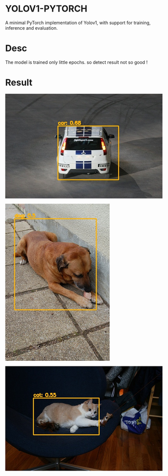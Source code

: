 # YOLOV1-PYTORCH
  A minimal PyTorch implementation of Yolov1, with support for training, inference and evaluation.
 
# Desc
  The model is trained only little epochs. so detect result not so good ! 
  
# Result
![image](run/detect/000012.jpg)

![image](run/detect/000036.jpg)

![image](run/detect/000044.jpg)
